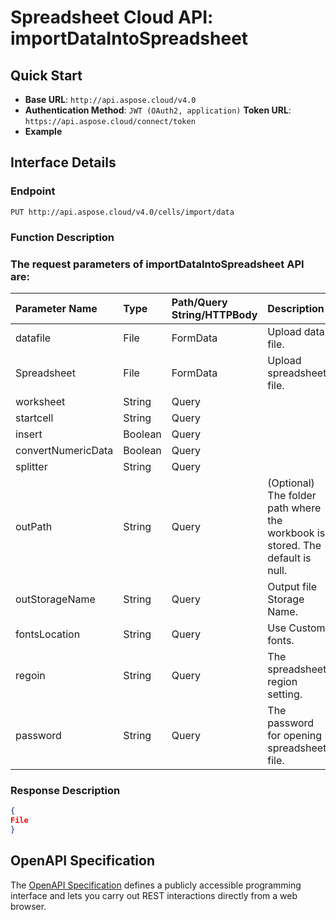 # **Spreadsheet Cloud API: importDataIntoSpreadsheet**

 

## **Quick Start**

- **Base URL**: `http://api.aspose.cloud/v4.0`
- **Authentication Method**: `JWT (OAuth2, application)`  **Token URL**: `https://api.aspose.cloud/connect/token`
- **Example** 
<script src="https://gist.github.com/aspose-cells-cloud-gists/8a5b324fdf3e574dbd747c1a1e24b05d.js?file=Example40_ImportDataIntoSpreadsheet.cs"></script>

## **Interface Details**

### **Endpoint** 

```
PUT http://api.aspose.cloud/v4.0/cells/import/data
```

### **Function Description**

### The request parameters of **importDataIntoSpreadsheet** API are: 

| Parameter Name | Type | Path/Query String/HTTPBody | Description | 
| :- | :- | :- |:- | 
|datafile|File|FormData|Upload data file.|
|Spreadsheet|File|FormData|Upload spreadsheet file.|
|worksheet|String|Query||
|startcell|String|Query||
|insert|Boolean|Query||
|convertNumericData|Boolean|Query||
|splitter|String|Query||
|outPath|String|Query|(Optional) The folder path where the workbook is stored. The default is null.|
|outStorageName|String|Query|Output file Storage Name.|
|fontsLocation|String|Query|Use Custom fonts.|
|regoin|String|Query|The spreadsheet region setting.|
|password|String|Query|The password for opening spreadsheet file.|


### **Response Description**
```json
{
File
}
```

## OpenAPI Specification

The [OpenAPI Specification](https://reference.aspose.cloud/cells/#/DataProcessingController/ImportDataIntoSpreadsheet) defines a publicly accessible programming interface and lets you carry out REST interactions directly from a web browser.

